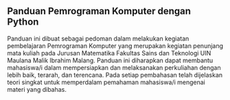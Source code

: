 ## Panduan Pemrograman Komputer dengan Python

Panduan ini dibuat sebagai pedoman dalam melakukan kegiatan pembelajaran Pemrograman Komputer yang merupakan kegiatan penunjang mata kuliah pada Jurusan Matematika Fakultas Sains dan Teknologi UIN Maulana Malik Ibrahim Malang. Panduan ini diharapkan dapat membantu mahasiswa/i dalam mempersiapkan dan melaksanakan perkuliahan dengan lebih baik, terarah, dan terencana. Pada setiap pembahasan telah dijelaskan teori singkat untuk memperdalam pemahaman mahasiswa/i mengenai materi yang dibahas.
